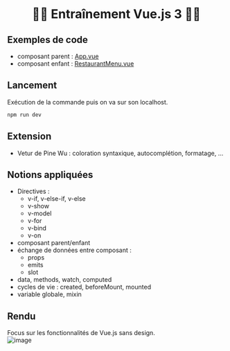 # <h1 align="center">👨‍💻 Entraînement Vue.js 3 👩‍💻</h1>

## Exemples de code
- composant parent : [App.vue](src/App.vue)
- composant enfant  : [RestaurantMenu.vue](src/components/RestaurantMenu.vue)

## Lancement
Exécution de la commande puis on va sur son localhost.      
```bash
npm run dev
```

## Extension
- Vetur de Pine Wu : coloration syntaxique, autocomplétion, formatage, ...

## Notions appliquées
- Directives : 
   - v-if, v-else-if, v-else
   - v-show
   - v-model
   - v-for
   - v-bind
   - v-on
- composant parent/enfant
- échange de données entre composant :
   - props
   - emits
   - slot
- data, methods, watch, computed
- cycles de vie : created, beforeMount, mounted
- variable globale, mixin

## Rendu
Focus sur les fonctionnalités de Vue.js sans design.     
![image](https://github.com/axelleP/Vuejs-3-training/assets/3285758/ec915e21-88f9-4a56-b103-b454888b745a)


